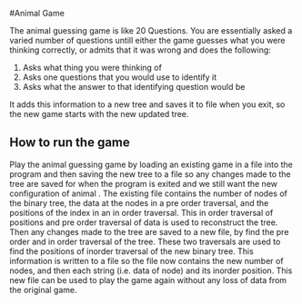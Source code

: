 #Animal Game

<p> The animal guessing game is like 20 Questions. You are essentially asked a varied number of questions untill either the game guesses what you were thinking correctly, or admits that it was wrong and does the following: 
  <ol> 
    <li> Asks what thing you were thinking of </li> 
    <li> Asks one questions that you would use to identify it </li> 
    <li> Asks what the answer to that identifying question would be </li>
  </ol>
  
It adds this information to a new tree and saves it to file when you exit, so the new game starts with the new updated tree. </p> 

<h2> How to run the game </h2> 

Play the animal guessing game by loading an existing game in a file into the program and then saving the new tree to a file so any changes made to the tree are saved for when the program is exited and we still want the new configuration of animal . The existing file contains the number of nodes of the binary tree, the data at the nodes in a pre order traversal, and the positions of the index in an in order traversal. This in order traversal of positions and pre order traversal of data is used to reconstruct the tree. Then any changes made to the tree are saved to a new file, by find the pre order and in order traversal of the tree. These two traversals are used to find the positions of inorder traversal of the new binary tree. This information is written to a file so the file now contains the new number of nodes, and then each string (i.e. data of node) and its inorder position. This new file can be used to play the game again without any loss of data from the original game.

<h2> 
